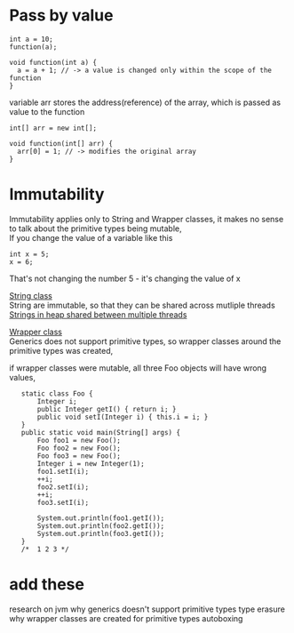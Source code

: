 # Pass by value  
```
int a = 10;
function(a);

void function(int a) {
  a = a + 1; // -> a value is changed only within the scope of the function
}
```
variable arr stores the address(reference) of the array, which is passed as value to the function  

```
int[] arr = new int[];

void function(int[] arr) {
  arr[0] = 1; // -> modifies the original array 
}
```

# Immutability 

Immutability applies only to String and Wrapper classes, it makes no sense to talk about the primitive types being mutable,     
If you change the value of a variable like this
```
int x = 5;
x = 6;
```
That's not changing the number 5 - it's changing the value of x

<ins>String class</ins>   
String are immutable, so that they can be shared across mutliple threads  
[Strings in heap shared between multiple threads](https://github.com/sushilsridhar/cs-fundamentals/blob/main/ds/STRING.md#when-to-think-of-strings)

<ins>Wrapper class</ins>    
Generics does not support primitive types, so wrapper classes around the primitive types was created,

if wrapper classes were mutable, all three Foo objects will have wrong values,    
 ```
    static class Foo {
        Integer i;
        public Integer getI() { return i; }
        public void setI(Integer i) { this.i = i; }
    }
    public static void main(String[] args) {
        Foo foo1 = new Foo();
        Foo foo2 = new Foo();
        Foo foo3 = new Foo();
        Integer i = new Integer(1);
        foo1.setI(i);
        ++i;
        foo2.setI(i);
        ++i;
        foo3.setI(i);

        System.out.println(foo1.getI());
        System.out.println(foo2.getI());
        System.out.println(foo3.getI());
    }
    /*  1 2 3 */
 ```

# add these 
research on jvm 
why generics doesn't support primitive types
type erasure
why wrapper classes are created for primitive types
autoboxing

